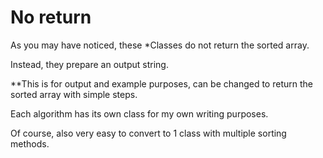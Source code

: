 # No return


As you may have noticed, these *Classes do not return the sorted array.

Instead, they prepare an output string.


**This is for output and example purposes, can be changed to return the sorted array with simple steps.



Each algorithm has its own class for my own writing purposes. 

Of course, also very easy to convert to 1 class with multiple sorting methods.
